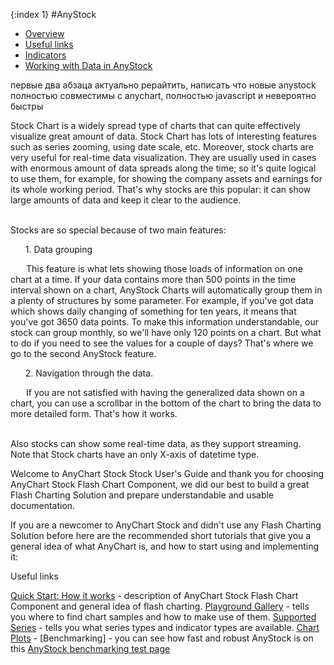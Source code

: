 {:index 1}
#AnyStock

* [Overview](#overview)
* [Useful links](#useful_links)
* [Indicators](#indicators) 
* [Working with Data in AnyStock](#working_with_data_in_anystock)


первые два абзаца актуально рерайтить, написать что новые anystock полностью совместимы с anychart, полностью javascript и невероятно быстры

Stock Chart is a widely spread type of charts that can quite effectively visualize great amount of data. Stock Chart has lots of interesting features such as series zooming, using date scale, etc. Moreover, stock charts are very useful for real-time data visualization. They are usually used in cases with enormous amount of data spreads along the time; so it's quite logical to use them, for example, for showing the company assets and earnings for its whole working period.
That's why stocks are this popular: it can show large amounts of data and keep it clear to the audience.

<br>
Stocks are so special because of two main features:
<ul>1. Data grouping</ul>
	<p style="text-indent: 25px;">This feature is what lets showing those loads of information on one chart at a time. If your data contains more than 500 points in the time interval shown on a chart, AnyStock Charts will automatically group them in a plenty of structures by some parameter. 
	For example, if you've got data which shows daily changing of something for ten years, it means that you've got 3650 data points. To make this information understandable, our stock can group monthly, so we'll have only 120 points on a chart. But what to do if you need to see the values for a couple of days? That's where we go to the second AnyStock feature.</p>
<ul>2. Navigation through the data.</ul> 
	<p style="text-indent: 25px;">If you are not satisfied with having the generalized data shown on a chart, you can use a scrollbar in the bottom of the chart to bring the data to more detailed form. That's how it works.</p>

<br>
Also stocks can show some real-time data, as they support streaming. 

<br>
Note that Stock charts have an only X-axis of datetime type.


Welcome to AnyChart Stock Stock User's Guide and thank you for choosing AnyChart Stock Flash Chart Component, we did our best to build a great Flash Charting Solution and prepare understandable and usable documentation.

If you are a newcomer to AnyChart Stock and didn't use any Flash Charting Solution before here are the recommended short tutorials that give you a general idea of what AnyChart is, and how to start using and implementing it:

Useful links

[Quick Start: How it works](Quick_Start) - description of AnyChart Stock Flash Chart Component and general idea of flash charting.
[Playground Gallery]() - tells you where to find chart samples and how to make use of them.
[Supported Series](Supported_Series) - tells you what series types and indicator types are available.
[Chart Plots](Chart_Plots) - 
[Benchmarking] - you can see how fast and robust AnyStock is on this [AnyStock benchmarking test page](http://www.anychart.com/products/anystock/benchmark/)

